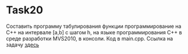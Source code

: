 # Task20
Составить программу табулирования функции программирование на С++ на интервале [a,b] с шагом h, на языке программирования С++ в среде разработки MVS2010, в консоли.
Код в main.cpp. 
Ссылка на задачу [здесь](http://cppstudio.com/post/1301/)
